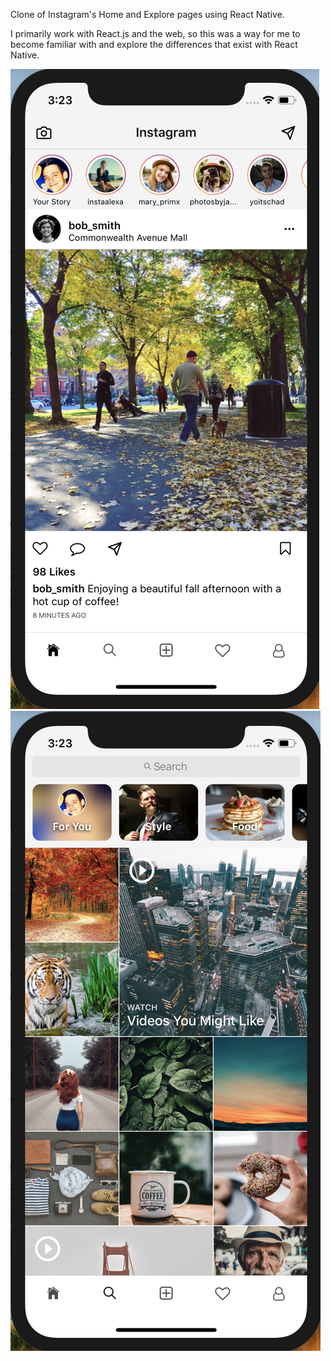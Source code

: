 Clone of Instagram's Home and Explore pages using React Native.

I primarily work with React.js and the web, so this was a way for me to become familiar with and explore the differences that exist with React Native. 

![Alt text](./assets/home-page-screenshot.png?raw=true)
![Alt text](./assets/explore-page-screenshot.png?raw=true)
